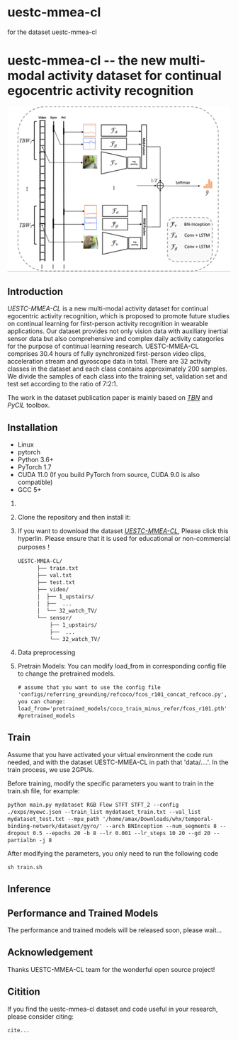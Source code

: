 # uestc-mmea-cl
for the dataset uestc-mmea-cl
# uestc-mmea-cl -- the new multi-modal activity dataset for continual egocentric activity recognition
<div align="center">
  <img src="NET.png" width="700"/>
</div>

## Introduction  
_UESTC-MMEA-CL_ is a new multi-modal activity dataset for continual egocentric activity recognition, which is proposed to promote future studies on continual learning for first-person activity recognition in wearable applications. Our dataset provides not only vision data with auxiliary inertial sensor data but also comprehensive and complex daily activity categories for the purpose of continual learning research. UESTC-MMEA-CL comprises 30.4 hours of fully synchronized first-person video clips, acceleration stream and gyroscope data in total. There are 32 activity classes in the dataset and each class contains approximately 200 samples. We divide the samples of each class into the training set, validation set and test set according to the ratio of 7:2:1.

The work in the dataset publication paper is mainly based on [_TBN_](https://github.com/ekazakos/temporal-binding-network) and _PyCIL_ toolbox.

## Installation
* Linux
* pytorch
* Python 3.6+
* PyTorch 1.7
* CUDA 11.0 (If you build PyTorch from source, CUDA 9.0 is also compatible)
* GCC 5+


1.

2. Clone the repository and then install it: 
 
3. If you want to download the dataset [_UESTC-MMEA-CL_](https://ivipclab.github.io/publication_uestc-mmea-cl/mmea-cl/), Please click this hyperlin. Please ensure that it is used for educational or non-commercial purposes！

    ```
    UESTC-MMEA-CL/
          ├── train.txt
          ├── val.txt
          ├── test.txt
          ├── video/
          │  ├── 1_upstairs/
          │  ├──  ...
          │  └── 32_watch_TV/
          └── sensor/
              ├── 1_upstairs/
              ├──  ...
              └── 32_watch_TV/
    
    ```
4. Data preprocessing
   


5. Pretrain Models: 
   You can modify load_from in corresponding config file to change the pretrained models.
    ```
    # assume that you want to use the config file 'configs/referring_grounding/refcoco/fcos_r101_concat_refcoco.py', you can change:
    load_from='pretrained_models/coco_train_minus_refer/fcos_r101.pth' #pretrained_models
    ```
## Train  

Assume that you have activated your virtual environment the code run needed, and with the dataset UESTC-MMEA-CL in path that  'data/....'. In the train process, we use 2GPUs.

Before training, modify the specific parameters you want to train in the train.sh file, for example:
```
python main.py mydataset RGB Flow STFT STFT_2 --config ./exps/myewc.json --train_list mydataset_train.txt --val_list mydataset_test.txt --mpu_path '/home/amax/Downloads/whx/temporal-binding-network/dataset/gyro/' --arch BNInception --num_segments 8 --dropout 0.5 --epochs 20 -b 8 --lr 0.001 --lr_steps 10 20 --gd 20 --partialbn -j 8

```
After modifying the parameters, you only need to run the following code 
```
sh train.sh
```

## Inference



## Performance and Trained Models
The performance and trained models will be released soon, please wait...
## Acknowledgement
Thanks UESTC-MMEA-CL team for the wonderful open source project!

## Citition
If you find the uestc-mmea-cl dataset and code useful in your research, please consider citing:  
```
cite...
```
